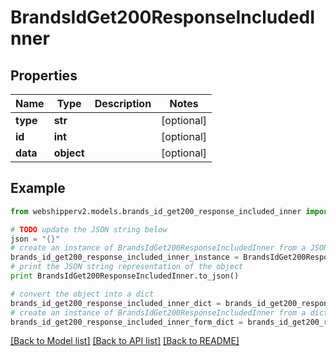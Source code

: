 # BrandsIdGet200ResponseIncludedInner


## Properties
Name | Type | Description | Notes
------------ | ------------- | ------------- | -------------
**type** | **str** |  | [optional] 
**id** | **int** |  | [optional] 
**data** | **object** |  | [optional] 

## Example

```python
from webshipperv2.models.brands_id_get200_response_included_inner import BrandsIdGet200ResponseIncludedInner

# TODO update the JSON string below
json = "{}"
# create an instance of BrandsIdGet200ResponseIncludedInner from a JSON string
brands_id_get200_response_included_inner_instance = BrandsIdGet200ResponseIncludedInner.from_json(json)
# print the JSON string representation of the object
print BrandsIdGet200ResponseIncludedInner.to_json()

# convert the object into a dict
brands_id_get200_response_included_inner_dict = brands_id_get200_response_included_inner_instance.to_dict()
# create an instance of BrandsIdGet200ResponseIncludedInner from a dict
brands_id_get200_response_included_inner_form_dict = brands_id_get200_response_included_inner.from_dict(brands_id_get200_response_included_inner_dict)
```
[[Back to Model list]](../README.md#documentation-for-models) [[Back to API list]](../README.md#documentation-for-api-endpoints) [[Back to README]](../README.md)


